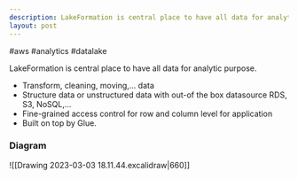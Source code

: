```yaml
---
description: LakeFormation is central place to have all data for analytic purpose.
layout: post
---
```

#aws #analytics #datalake

LakeFormation is central place to have all data for analytic purpose.
- Transform, cleaning, moving,... data
- Structure data or unstructured data with out-of the box datasource RDS, S3, NoSQL,...
- Fine-grained access control for row and column level for application
- Built on top by Glue.

### Diagram
![[Drawing 2023-03-03 18.11.44.excalidraw|660]]

